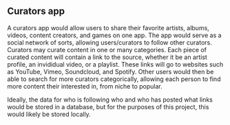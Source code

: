 ## Curators app

A curators app would allow users to share their favorite artists, albums, videos, content creators, and games on one app. The app would serve as a social network of sorts, allowing users/curators to follow other curators. Curators may curate content in one or many categories. Each piece of curated content will contain a link to the source, whether it be an artist profile, an invididual video, or a playlist. These links will go to websites such as YouTube, Vimeo, Soundcloud, and Spotify. Other users would then be able to search for more curators categorically, allowing each person to find more content their interested in, from niche to popular.

Ideally, the data for who is following who and who has posted what links would be stored in a database, but for the purposes of this project, this would likely be stored locally.
